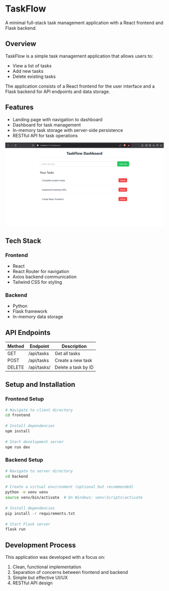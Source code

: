 # TaskFlow

A minimal full-stack task management application with a React frontend and Flask backend.

## Overview

TaskFlow is a simple task management application that allows users to:
- View a list of tasks
- Add new tasks
- Delete existing tasks

The application consists of a React frontend for the user interface and a Flask backend for API endpoints and data storage.

## Features

- Landing page with navigation to dashboard
- Dashboard for task management
- In-memory task storage with server-side persistence
- RESTful API for task operations

![Dashboard View](./public/dashboard.png)

## Tech Stack

### Frontend
- React
- React Router for navigation
- Axios backend communication
- Tailwind CSS for styling

### Backend
- Python
- Flask framework
- In-memory data storage

## API Endpoints

| Method | Endpoint | Description |
|--------|----------|-------------|
| GET | /api/tasks | Get all tasks |
| POST | /api/tasks | Create a new task |
| DELETE | /api/tasks/<id> | Delete a task by ID |


## Setup and Installation

### Frontend Setup
```bash
# Navigate to client directory
cd frontend

# Install dependencies
npm install

# Start development server
npm run dev
```

### Backend Setup
```bash
# Navigate to server directory
cd backend

# Create a virtual environment (optional but recommended)
python -m venv venv
source venv/bin/activate  # On Windows: venv\Scripts\activate

# Install dependencies
pip install -r requirements.txt

# Start Flask server
flask run
```


## Development Process

This application was developed with a focus on:
1. Clean, functional implementation
2. Separation of concerns between frontend and backend
3. Simple but effective UI/UX
4. RESTful API design